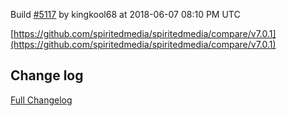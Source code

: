 Build [#5117](https://circleci.com/gh/spiritedmedia/spiritedmedia/5117) by kingkool68 at 2018-06-07 08:10 PM UTC

[https://github.com/spiritedmedia/spiritedmedia/compare/v7.0.1](https://github.com/spiritedmedia/spiritedmedia/compare/v7.0.1)
## Change log
[Full Changelog](git@github.com:spiritedmedia/spiritedmedia.git/compare/v7.0.0...v7.0.1)

